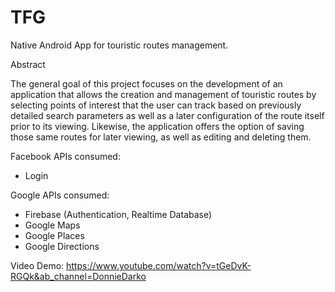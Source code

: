 # TFG

Native Android App for touristic routes management.

Abstract

The general goal of this project focuses on the development of an
application that allows the creation and management of touristic routes by
selecting points of interest that the user can track based on previously detailed
search parameters as well as a later configuration of the route itself prior to its
viewing.
Likewise, the application offers the option of saving those same routes for
later viewing, as well as editing and deleting them.

Facebook APIs consumed:
  - Login

Google APIs consumed:
  - Firebase (Authentication, Realtime Database)
  - Google Maps
  - Google Places
  - Google Directions

Video Demo: https://www.youtube.com/watch?v=tGeDvK-RGQk&ab_channel=DonnieDarko
